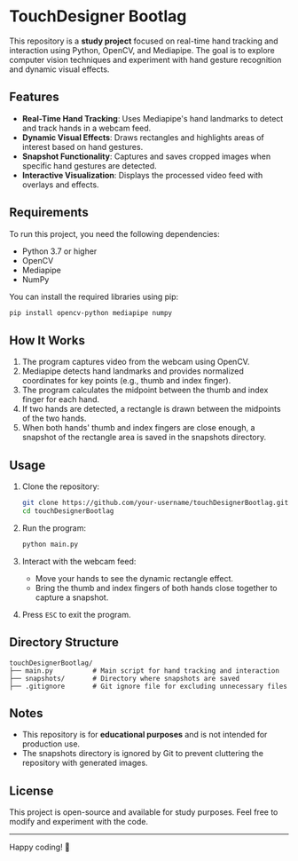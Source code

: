 # TouchDesigner Bootlag

This repository is a **study project** focused on real-time hand tracking and interaction using Python, OpenCV, and Mediapipe. The goal is to explore computer vision techniques and experiment with hand gesture recognition and dynamic visual effects.

## Features

- **Real-Time Hand Tracking**: Uses Mediapipe's hand landmarks to detect and track hands in a webcam feed.
- **Dynamic Visual Effects**: Draws rectangles and highlights areas of interest based on hand gestures.
- **Snapshot Functionality**: Captures and saves cropped images when specific hand gestures are detected.
- **Interactive Visualization**: Displays the processed video feed with overlays and effects.

## Requirements

To run this project, you need the following dependencies:

- Python 3.7 or higher
- OpenCV
- Mediapipe
- NumPy

You can install the required libraries using pip:

```bash
pip install opencv-python mediapipe numpy
```

## How It Works

1. The program captures video from the webcam using OpenCV.
2. Mediapipe detects hand landmarks and provides normalized coordinates for key points (e.g., thumb and index finger).
3. The program calculates the midpoint between the thumb and index finger for each hand.
4. If two hands are detected, a rectangle is drawn between the midpoints of the two hands.
5. When both hands' thumb and index fingers are close enough, a snapshot of the rectangle area is saved in the snapshots directory.

## Usage

1. Clone the repository:
   ```bash
   git clone https://github.com/your-username/touchDesignerBootlag.git
   cd touchDesignerBootlag
   ```

2. Run the program:
   ```bash
   python main.py
   ```

3. Interact with the webcam feed:
   - Move your hands to see the dynamic rectangle effect.
   - Bring the thumb and index fingers of both hands close together to capture a snapshot.

4. Press `ESC` to exit the program.

## Directory Structure

```
touchDesignerBootlag/
├── main.py          # Main script for hand tracking and interaction
├── snapshots/       # Directory where snapshots are saved
├── .gitignore       # Git ignore file for excluding unnecessary files
```

## Notes

- This repository is for **educational purposes** and is not intended for production use.
- The snapshots directory is ignored by Git to prevent cluttering the repository with generated images.

## License

This project is open-source and available for study purposes. Feel free to modify and experiment with the code.

---

Happy coding! 🎉
